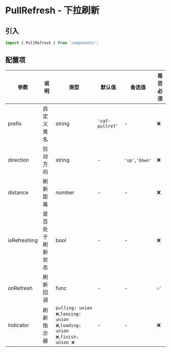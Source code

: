 # PullRefresh - 下拉刷新

## 引入
```jsx
import { PullRefresh } from 'components';
```

## 配置项
| 参数 | 说明 | 类型 | 默认值 |备选值 | 是否必须 |
| --- | --- | --- | --- | --- | --- |
| prefix | 自定义类名 | string | `'caf-pullref'` | - | ❌ |
| direction | 拉动方向 | string | - | `'up'`,`'down'` | ❌ |
| distance | 刷新距离 | number | - | - | ❌ |
| isRefreshing | 是否处于刷新状态 | bool | - | - | ❌ |
| onRefresh | 刷新回调 | func | - | - | ✅  |
| indicator | 刷新指示器 | `pulling: union ❌`,`loosing: union ❌`,`loading: union ❌`,`finish: union ❌` | - | - | ❌ |
